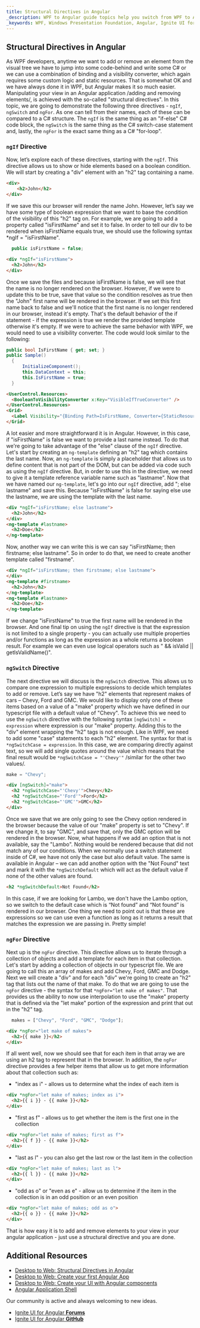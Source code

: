 ```yaml
---
title: Structural Directives in Angular
_description: WPF to Angular guide topics help you switch from WPF to Angular.
_keywords: WPF, Windows Presentation Foundation, Angular, Ignite UI for Angular
---
```


## Structural Directives in Angular

As WPF developers, anytime we want to add or remove an element from the visual tree we have to jump into some code-behind and write some C# or we can use a combination of binding and a visibility converter, which again requires some custom logic and static resources. That is somewhat OK and we have always done it in WPF, but Angular makes it so much easier.
Manipulating your view in an Angular application /adding and removing elements/, is achieved with the so-called "structural directives". In this topic, we are going to demonstrate the following three directives - `ngIf`, `ngSwitch` and `ngFor`. As one can tell from their names, each of these can be compared to a C# structure. The `ngIf` is the same thing as an "if-else" C# code block, the `ngSwitch` is the same thing as the C# switch-case statement and, lastly, the `ngFor` is the exact same thing as a C# "for-loop".

### `ngIf` Directive
Now, let’s explore each of these directives, starting with the `ngIf`. This directive allows us to show or hide elements based on a boolean condition. We will start by creating a "div" element with an "h2" tag containing a name.
```html
<div>
    <h2>John</h2>
</div>
```
If we save this our browser will render the name John. However, let’s say we have some type of boolean expression that we want to base the condition of the visibility of this "h2" tag on. For example, we are going to add a property called "isFirstName" and set it to false. In order to tell our div to be rendered when isFirstName equals true, we should use the following syntax *ngIf = "isFirstName".
```typescript
  public isFirstName = false;
```
``` html
<div *ngIf="isFirstName">
  <h2>John</h2>
</div>
```
Once we save the files and because isFirstName is false, we will see that the name is no longer rendered on the browser. However, if we were to update this to be true, save that value so the condition resolves as true then the "John" first name will be rendered in the browser. If we set this first name back to false and we'll notice that the first name is no longer rendered in our browser, instead it's empty. That's the default behavior of the if statement - if the expression is true we render the provided template otherwise it's empty.
If we were to achieve the same behavior with WPF, we would need to use a visibility converter. The code would look similar to the following:
```cs
public bool IsFirstName { get; set; }
public Sample()
  {
      InitializeComponent();
      this.DataContext = this;
      this.IsFirstName = true;
  }
```
```html
<UserControl.Resources>
  <BooleanToVisibilityConverter x:Key="VisibleIfTrueConverter" />
</UserControl.Resources>
<Grid>
  <Label Visibility="{Binding Path=IsFirstName, Converter={StaticResource VisibleIfTrueConverter}}">John</Label>
</Grid>
```
A lot easier and more straightforward it is in Angular.
However, in this case, if "isFirstName" is false we want to provide a last name instead. To do that we're going to take advantage of the "else" clause of the `ngIf` directive. Let's start by creating an `ng-template` defining an "h2" tag which contains the last name. Now, an `ng-template` is simply a placeholder that allows us to define content that is not part of the DOM, but can be added via code such as using the `ngIf` directive. But, in order to use this in the directive, we need to give it a template reference variable name such as "lastname". Now that we have named our `ng-template`, let's go into our `ngIf` directive, add "; else lastname" and save this. Because "isFirstName" is false for saying else use the lastname, we are using the template with the last name.

```html
<div *ngIf="isFirstName; else lastname">
  <h2>John</h2>
</div>
<ng-template #lastname>
  <h2>Doe</h2>
</ng-template>
```
Now, another way we can write this is we can say "isFirstName; then firstname; else lastname". So in order to do that, we need to create another template called "firstname".

```html
<div *ngIf="isFirstName; then firstname; else lastname">
</div>
<ng-template #firstname>
  <h2>John</h2>
</ng-template>
<ng-template #lastname>
  <h2>Doe</h2>
</ng-template>
```
If we change "isFirstName" to true the first name will be rendered in the browser. And one final tip on using the `ngIf` directive is that the expression is not limited to a single property - you can actually use multiple properties and/or functions as long as the expression as a whole returns a boolean result. For example we can even use logical operators such as " && isValid || getIsValidName()".

### `ngSwitch` Directive
The next directive we will discuss is the `ngSwitch` directive. This allows us to compare one expression to multiple expressions to decide which templates to add or remove.
Let’s say we have "h2" elements that represent makes of cars – Chevy, Ford and GMC. We would like to display only one of these items based on a value of a "make" property which we have defined in our typescript file with a default value of "Chevy". To achieve this we need to use the `ngSwitch` directive with the following syntax `[ngSwitch] = expression` where expression is our "make" property. Adding this to the "div" element wrapping the "h2" tags is not enough. Like in WPF, we need to add some "case" statements to each "h2" element. The syntax for that is `*ngSwitchCase = expression`. In this case, we are comparing directly against text, so we will add single quotes around the value which means that the final result would be `*ngSwitchCase = "'Chevy'"` /similar for the other two values/.

```typescript
make = "Chevy";
```

```html
<div [ngSwitch]="make">
  <h2 *ngSwitchCase="'Chevy'">Chevy</h2>
  <h2 *ngSwitchCase="'Ford'">Ford</h2>
  <h2 *ngSwitchCase="'GMC'">GMC</h2>
</div>
```
Once we save that we are only going to see the Chevy option rendered in the browser because the value of our "make" property is set to "Chevy". If we change it, to say "GMC", and save that, only the GMC option will be rendered in the browser. Now, what happens if we add an option that is not available, say the "Lambo". Nothing would be rendered because that did not match any of our conditions. When we normally use a switch statement inside of C#, we have not only the case but also default value. The same is available in Angular – we can add another option with the "Not Found" text and mark it with the `*ngSwitchDefault` which will act as the default value if none of the other values are found.

```html
<h2 *ngSwitchDefault>Not Found</h2>
```
In this case, if we are looking for Lambo, we don't have the Lambo option, so we switch to the default case which is “Not found” and “Not found” is rendered in our browser. One thing we need to point out is that these are expressions so we can use even a function as long as it returns a result that matches the expression we are passing in. Pretty simple!

### `ngFor` Directive

Next up is the `ngFor` directive. This directive allows us to iterate through a collection of objects and add a template for each item in that collection. Let's start by adding a collection of objects in our typescript file. We are going to call this an array of makes and add Chevy, Ford, GMC and Dodge. Next we will create a "div" and for each "div" we're going to create an "h2" tag that lists out the name of that make. To do that we are going to use the `ngFor` directive - the syntax for that `*ngFor="let make of makes"`. That provides us the ability to now use interpolation to use the "make" property that is defined via the "let make" portion of the expression and print that out in the "h2" tag.
```typescript
  makes = ["Chevy", "Ford", "GMC", "Dodge"];
```
```html
<div *ngFor="let make of makes">
  <h2>{{ make }}</h2>
</div>
```
If all went well, now we should see that for each item in that array we are using an h2 tag to represent that in the browser. In addition, the `ngFor` directive provides a few helper items that allow us to get more information about that collection such as:
-	"index as i" - allows us to determine what the index of each item is

```html
<div *ngFor="let make of makes; index as i">
  <h2>{{ i }} - {{ make }}</h2>
</div>
```
-	"first as f" - allows us to get whether the item is the first one in the collection

```html
<div *ngFor="let make of makes; first as f">
  <h2>{{ f }} - {{ make }}</h2>
</div>
```
-	"last as l" - you can also get the last row or the last item in the collection

```html
<div *ngFor="let make of makes; last as l">
  <h2>{{ l }} - {{ make }}</h2>
</div>
```
-	"odd as o" or "even as e" - allow us to determine if the item in the collection is in an odd position or an even position

```html
<div *ngFor="let make of makes; odd as o">
  <h2>{{ o }} - {{ make }}</h2>
</div>
```
That is how easy it is to add and remove elements to your view in your angular application - just use a structural directive and you are done.

## Additional Resources
* [Desktop to Web: Structural Directives in Angular](https://www.youtube.com/watch?v=vQe7R78Od8k&t=95s)
* [Desktop to Web: Create your first Angular App](https://www.youtube.com/watch?v=dhjrAPPad54&list=PLG8rj6Rr0BU-AqcJMuwggKy0GMIkjkt3j)
* [Desktop to Web: Create your UI with Angular components](https://www.youtube.com/watch?v=z1SZUezpRXY&t=487s)
* [Angular Application Shell](https://angular.io/tutorial/toh-pt0)

<div class="divider--half"></div>
Our community is active and always welcoming to new ideas.

* [Ignite UI for Angular **Forums**](https://www.infragistics.com/community/forums/f/ignite-ui-for-angular)
* [Ignite UI for Angular **GitHub**](https://github.com/IgniteUI/igniteui-angular)